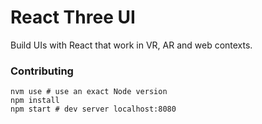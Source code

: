 # React Three UI

Build UIs with React that work in VR, AR and web contexts.

### Contributing

```shell
nvm use # use an exact Node version
npm install
npm start # dev server localhost:8080
```
